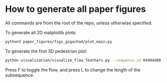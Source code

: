 # How to generate all paper figures

All commands are from the root of the repo, unless otherwise specified.

To generate all 2D matplotlib plots:

```bash
python3 paper_figures/figs_gigachad/plot_main.py
```

To generate the first 3D pedestrian plot:

```bash
python visualization/visualize_flow_feathers.py --sequence_id 04994d08-156c-3018-9717-ba0e29be8153 --sequence_folder /efs/argoverse2/val --flow_folders /efs/argoverse2/val_sceneflow_feather  --point_size 0.1 --sequence_length 150 --frame_idx_start 85 --camera_pose_file paper_figures/figs_gigachad/3d_vis_camera_configs/pedestrian_teaser.json
```

Press F to toggle the flow, and press L to change the length of the subsequence.

